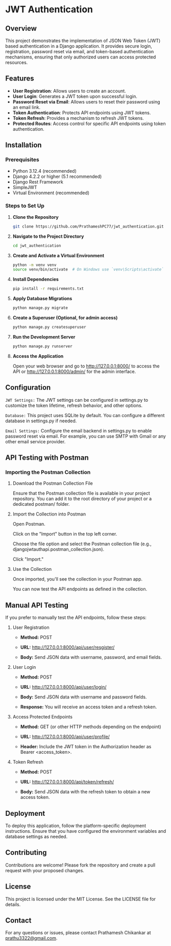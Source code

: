 # JWT Authentication

## Overview

This project demonstrates the implementation of JSON Web Token (JWT) based authentication in a Django application. It provides secure login, registration, password reset via email, and token-based authentication mechanisms, ensuring that only authorized users can access protected resources.

## Features

- **User Registration**: Allows users to create an account.
- **User Login**: Generates a JWT token upon successful login.
- **Password Reset via Email**: Allows users to reset their password using an email link.
- **Token Authentication**: Protects API endpoints using JWT tokens.
- **Token Refresh**: Provides a mechanism to refresh JWT tokens.
- **Protected Routes**: Access control for specific API endpoints using token authentication.

## Installation

### Prerequisites

- Python 3.12.4 (recommended)
- Django 4.2.2 or higher (5.1 recommended)
- Django Rest Framework
- SimpleJWT
- Virtual Environment (recommended)

### Steps to Set Up

1. **Clone the Repository**

   ```bash
   git clone https://github.com/PrathameshPC77/jwt_authentication.git

2. **Navigate to the Project Directory**

   ```bash
   cd jwt_authentication

3. **Create and Activate a Virtual Environment**

    ```bash
   python -m venv venv
   source venv/bin/activate  # On Windows use `venv\Scripts\activate`

4. **Install Dependencies**

   ```bash
   pip install -r requirements.txt

5. **Apply Database Migrations**

    ```bash
    python manage.py migrate

6. **Create a Superuser (Optional, for admin access)**

    ```bash
    python manage.py createsuperuser

7. **Run the Development Server**

    ```bash
    python manage.py runserver

8. **Access the Application**

    Open your web browser and go to http://127.0.0.1:8000/ to access the API or http://127.0.0.1:8000/admin/ for the admin interface.

## Configuration
  `JWT Settings:` The JWT settings can be configured in settings.py to customize the token lifetime, refresh behavior, and other options.

  `Database:` This project uses SQLite by default. You can configure a different database in settings.py if needed.

   `Email Settings:` Configure the email backend in settings.py to enable password reset via email. For example, you can use SMTP with Gmail or any other email service provider.

## API Testing with Postman
### Importing the Postman Collection
1. Download the Postman Collection File

    Ensure that the Postman collection file is available in your project repository. You can add it to the root directory of your project or a dedicated postman/ folder.

2. Import the Collection into Postman

    Open Postman.
   
    Click on the "Import" button in the top left corner.
   
    Choose the file option and select the Postman collection file (e.g., djangojwtauthapi.postman_collection.json).
   
    Click "Import."
   
4. Use the Collection

    Once imported, you'll see the collection in your Postman app.
   
    You can now test the API endpoints as defined in the collection.
   
## Manual API Testing
If you prefer to manually test the API endpoints, follow these steps:

1. User Registration

    - **Method:** POST
   
    - **URL:** http://127.0.0.1:8000/api/user/resgister/
   
    - **Body:** Send JSON data with username, password, and email fields.
  
2. User Login

    - **Method:** POST

    - **URL:** http://127.0.0.1:8000/api/user/login/
   
    - **Body:** Send JSON data with username and password fields.
   
    - **Response:** You will receive an access token and a refresh token.
  
3. Access Protected Endpoints

    - **Method:** GET (or other HTTP methods depending on the endpoint)
   
    - **URL:** http://127.0.0.1:8000/api/user/profile/
   
    - **Header:** Include the JWT token in the Authorization header as Bearer <access_token>.

4. Token Refresh

    - **Method:** POST
   
    - **URL:** http://127.0.0.1:8000/api/token/refresh/
   
    - **Body:** Send JSON data with the refresh token to obtain a new access token.

## Deployment
   To deploy this application, follow the platform-specific deployment instructions. Ensure that you have configured the environment variables and database settings as needed.

## Contributing
   Contributions are welcome! Please fork the repository and create a pull request with your proposed changes.

## License
   This project is licensed under the MIT License. See the LICENSE file for details.

## Contact
   For any questions or issues, please contact Prathamesh Chikankar at prathu3322@gmail.com.
